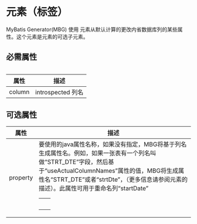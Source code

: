 # <columnOverride>元素（标签）

MyBatis Generator(MBG) 使用 <columnOverride>元素从默认计算的更改内省数据库列的某些属性。这个元素是<table>元素的可选子元素。

## 必需属性

| 属性   | 描述              |
| ------ | ----------------- |
| column | introspected 列名 |

## 可选属性

| 属性     | 描述                                                         |
| -------- | ------------------------------------------------------------ |
| property | 要使用的java属性名称，如果没有指定，MBG将基于列名生成属性名。例如，如果一张表有一个列名叫做“STRT_DTE”字段，然后基于“useActualColumnNames”属性的值，MBG将生成属性名“STRT_DTE”或者“strtDte”，（更多信息请参阅<table>元素的描述）。此属性可用于重命名列“startDate” |
|          |                                                              |
|          |                                                              |
|          |                                                              |
|          |                                                              |
|          |                                                              |

